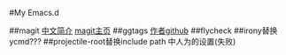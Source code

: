 #My Emacs.d

##magit
[中文简介](http://jixiuf.github.io/blog/000100-emacs-magit.html/)
[magit主页](https://magit.vc/manual)
##ggtags
[作者github](https://github.com/leoliu/ggtags)
##flycheck
[](https://phenix3443.github.io/notebook/emacs/modes/flycheck-mode.html)
##irony替换ycmd???
[](https://marquistj13.github.io/MyBlog/2018/04/emacs-cpp-ide-irony/)
##projectile-root替换include path 中人为的设置(失败)
[](https://emacs.stackovernet.com/cn/q/2773)

